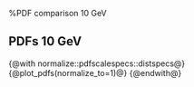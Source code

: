 %PDF comparison 10 GeV

PDFs 10 GeV
------------------
{@with normalize::pdfscalespecs::distspecs@}
{@plot_pdfs(normalize_to=1)@}
{@endwith@}
